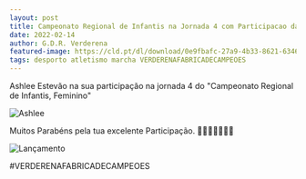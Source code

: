 ```yaml
---
layout: post
title: Campeonato Regional de Infantis na Jornada 4 com Participacao da nossa Atleta Ashlee⁩ Estevao
date: 2022-02-14
author: G.D.R. Verderena
featured-image: https://cld.pt/dl/download/0e9fbafc-27a9-4b33-8621-634616c69415/273940251_5250152708350683_8343727218828548044_n.jpg
tags: desporto atletismo marcha VERDERENAFABRICADECAMPEOES
---
```


Ashlee⁩ Estevão na sua participação na jornada 4 do "Campeonato Regional de Infantis, Feminino"

![Ashlee](https://cld.pt/dl/download/0e9fbafc-27a9-4b33-8621-634616c69415/273940251_5250152708350683_8343727218828548044_n.jpg)

Muitos Parabéns pela tua excelente Participação. 🥈💪💪💪👏👏👏

![Lançamento](https://cld.pt/dl/download/7ac0d81e-6710-48eb-baa2-fb93292a751f/274015135_5250153641683923_5667359755027609180_n.jpg)

#VERDERENAFABRICADECAMPEOES
